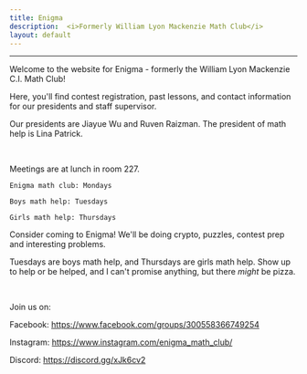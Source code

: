```yaml
---
title: Enigma
description:  <i>Formerly William Lyon Mackenzie Math Club</i>
layout: default
---
```


<!---
<div class="big">
	<a href="/contests">
		Fryer/Galois/Hypatia and Euclid signups are open!
	</a>
</div>
--->

<hr/>
<p>
Welcome to the website for Enigma - formerly the William Lyon Mackenzie C.I. Math Club!
	
Here, you'll find contest registration, past lessons, and contact information for our presidents and staff supervisor.

Our presidents are Jiayue Wu and Ruven Raizman. The president of math help is Lina Patrick.
</p>
<br>
<p>
Meetings are at lunch in room 227.

    Enigma math club: Mondays

    Boys math help: Tuesdays

    Girls math help: Thursdays

Consider coming to Enigma!
We'll be doing crypto, puzzles, contest prep and interesting problems. 

Tuesdays are boys math help, and Thursdays are girls math help. Show up to help or be helped, and I can't promise anything, but there *might* be pizza.
</p>
<br>
<p>
Join us on:

Facebook: <https://www.facebook.com/groups/300558366749254>

Instagram: <https://www.instagram.com/enigma_math_club/>

Discord: <https://discord.gg/xJk6cv2>
</p>
<!---
The 2018--2019 math club is run by Chloe Nguyen, Lev Raizman, and Richard Yi.
--->

<!--
[Apply to be a guest lecturer](https://docs.google.com/forms/d/e/1FAIpQLSd9JaZl7vY55LYRP9iUShm8M-RnZyhLyJWiTCd_rmvSsUeOqw/viewform?usp=sf_link)

[Send us an email](mailto:math@vincemacri.ca)

[Check us out on GitHub](https://github.com/MackenzieMathClub)
-->
